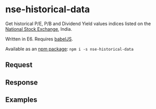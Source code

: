 # nse-historical-data

Get historical P/E, P/B and Dividend Yield values indices listed on the [National Stock Exchange](https://www.nseindia.com/products/content/equities/indices/historical_pepb.htm), India.

Written in E6. Requires [babelJS](https://babeljs.io).

Available as an [npm package](https://www.npmjs.com/package/nse-historical-data): `npm i -s nse-historical-data`

## Request
## Response
## Examples
